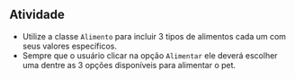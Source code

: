 ## Atividade
- Utilize a classe `Alimento` para incluir 3 tipos de alimentos cada um com seus valores específicos.
- Sempre que o usuário clicar na opção `Alimentar` ele deverá escolher uma dentre as 3 opções disponíveis para alimentar o pet.
